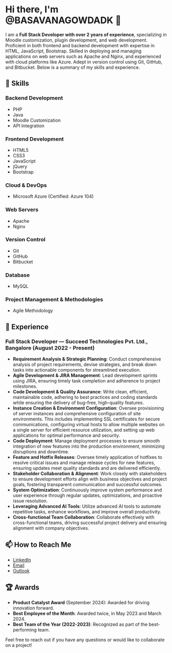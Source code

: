 # Hi there, I'm @BASAVANAGOWDADK 👋

I am a **Full Stack Developer with over 2 years of experience**, specializing in Moodle customization, plugin development, and web development. Proficient in both frontend and backend development with expertise in HTML, JavaScript, Bootstrap. Skilled in deploying and managing applications on web servers such as Apache and Nginx, and experienced with cloud platforms like Azure. Adept in version control using Git, GitHub, and Bitbucket. Below is a summary of my skills and experience.

## 🚀 Skills
### Backend Development
- PHP
- Java
- Moodle Customization
- API Integration

### Frontend Development
- HTML5
- CSS3
- JavaScript
- jQuery
- Bootstrap

### Cloud & DevOps
- Microsoft Azure (Certified: Azure 104)

### Web Servers
- Apache
- Nginx

### Version Control
- Git
- GitHub
- Bitbucket

### Database
- MySQL

### Project Management & Methodologies
- Agile Methodology

## 💼 Experience

### Full Stack Developer — Succeed Technologies Pvt. Ltd., Bangalore (August 2022 - Present)

- **Requirement Analysis & Strategic Planning**: Conduct comprehensive analysis of project requirements, devise strategies, and break down tasks into actionable components for streamlined execution.
- **Agile Development & JIRA Management**: Lead development sprints using JIRA, ensuring timely task completion and adherence to project milestones.
- **Code Development & Quality Assurance**: Write clean, efficient, maintainable code, adhering to best practices and coding standards while ensuring the delivery of bug-free, high-quality features.
- **Instance Creation & Environment Configuration**: Oversee provisioning of server instances and comprehensive configuration of site environments. This includes implementing SSL certificates for secure communications, configuring virtual hosts to allow multiple websites on a single server for efficient resource utilization, and setting up web applications for optimal performance and security.
- **Code Deployment**: Manage deployment processes to ensure smooth integration of new features into the production environment, minimizing disruptions and downtime.
- **Feature and Hotfix Releases**: Oversee timely application of hotfixes to resolve critical issues and manage release cycles for new features, ensuring updates meet quality standards and are delivered efficiently.
- **Stakeholder Collaboration & Alignment**: Work closely with stakeholders to ensure development efforts align with business objectives and project goals, fostering transparent communication and successful outcomes.
- **System Optimization**: Continuously improve system performance and user experience through regular updates, optimizations, and proactive issue resolution.
- **Leveraging Advanced AI Tools**: Utilize advanced AI tools to automate repetitive tasks, enhance workflows, and improve overall productivity.
- **Cross-functional Team Collaboration**: Collaborate effectively with cross-functional teams, driving successful project delivery and ensuring alignment with company objectives.

## 📫 How to Reach Me
- [LinkedIn](https://www.linkedin.com/in/basavanagowda-d-k-b6b56a1a2/)
- [Email](basavanagowdadk@gmail.com)
- [Outlook](basavanagowdadk@outlook.com)

## 🏆 Awards
- **Product Catalyst Award** (September 2024): Awarded for driving innovation forward.
- **Best Employee of the Month**: Awarded twice, in May 2023 and March 2024.
- **Best Team of the Year (2022-2023)**: Recognized as part of the best-performing team.

Feel free to reach out if you have any questions or would like to collaborate on a project!
